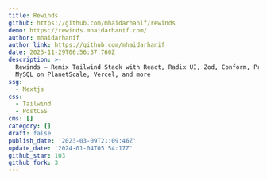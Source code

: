 ```yaml
---
title: Rewinds
github: https://github.com/mhaidarhanif/rewinds
demo: https://rewinds.mhaidarhanif.com/
author: mhaidarhanif
author_link: https://github.com/mhaidarhanif
date: 2023-11-29T06:56:37.760Z
description: >-
  Rewinds – Remix Tailwind Stack with React, Radix UI, Zod, Conform, Prisma ORM,
  MySQL on PlanetScale, Vercel, and more
ssg:
  - Nextjs
css:
  - Tailwind
  - PostCSS
cms: []
category: []
draft: false
publish_date: '2023-03-09T21:09:46Z'
update_date: '2024-01-04T05:54:17Z'
github_star: 103
github_fork: 3
---
```

